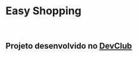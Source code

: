 <h1>Easy Shopping </h1>
<br>
<h2>Projeto desenvolvido no <a href="https://rodolfomori.com.br/devclub">DevClub</a></h2>

